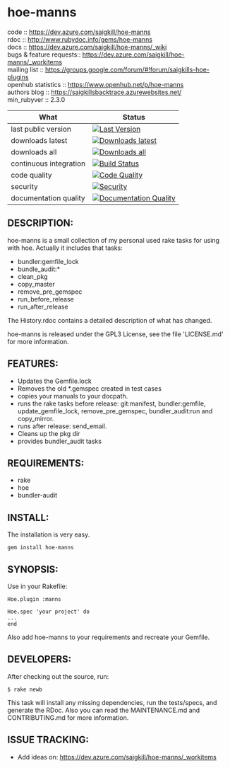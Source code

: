 # hoe-manns

code  :: https://dev.azure.com/saigkill/hoe-manns <br />
rdoc  :: http://www.rubydoc.info/gems/hoe-manns <br />
docs  :: https://dev.azure.com/saigkill/hoe-manns/_wiki <br />
bugs  & feature requests:: https://dev.azure.com/saigkill/hoe-manns/_workitems <br />
mailing list :: https://groups.google.com/forum/#!forum/saigkills-hoe-plugins <br />
openhub statistics :: https://www.openhub.net/p/hoe-manns <br />
authors blog :: https://saigkillsbacktrace.azurewebsites.net/ <br />
min_rubyver :: 2.3.0

| What | Status |
|-------------------------|----------------------------------------------------------------------------------------------------------------------------------------------------------------------------|
|last public version | [![Last Version](https://badge.fury.io/rb/hoe-manns.png)](http://rubygems.org/gems/hoe-manns) |
|downloads latest | [![Downloads latest](https://img.shields.io/gem/dtv/hoe-manns.svg)](http://rubygems.org/gems/hoe-manns)  |
|downloads all | [![Downloads all](https://img.shields.io/gem/dt/hoe-manns.svg)](http://rubygems.org/gems/hoe-manns) |
|continuous integration | [![Build Status](https://dev.azure.com/saigkill/hoe-manns/_apis/build/status/hoe-manns-CI)](https://dev.azure.com/saigkill/hoe-manns/_build/latest?definitionId=3) |
|code quality | [![Code Quality](https://api.codeclimate.com/v1/badges/009b795034d7c698c74f/maintainability)](https://codeclimate.com/github/saigkill/hoe-manns/maintainability) |
|security | [![Security](https://hakiri.io/github/saigkill/hoe-manns/master.svg)](https://hakiri.io/github/saigkill/hoe-manns/master/shield) |
|documentation quality | [![Documentation Quality](https://inch-ci.org/github/saigkill/hoe-manns.svg?branch=master)](https://inch-ci.org/github/saigkill/hoe-manns) |

## DESCRIPTION:

hoe-manns is a small collection of my personal used rake tasks for using with hoe. Actually it includes that tasks:

* bundler:gemfile_lock
* bundle_audit:*
* clean_pkg
* copy_master
* remove_pre_gemspec
* run_before_release
* run_after_release

The History.rdoc contains a detailed description of what has changed.

hoe-manns is released under the GPL3 License, see the file 'LICENSE.md' for more information.

## FEATURES:

* Updates the Gemfile.lock
* Removes the old *.gemspec created in test cases
* copies your manuals to your docpath.
* runs the rake tasks before release: git:manifest, bundler:gemfile, update_gemfile_lock, remove_pre_gemspec, bundler_audit:run and copy_mirror.
* runs after release: send_email.
* Cleans up the pkg dir
* provides bundler_audit tasks

## REQUIREMENTS:

* rake
* hoe
* bundler-audit

## INSTALL:

The installation is very easy.

    gem install hoe-manns

## SYNOPSIS:

Use in your Rakefile:

    Hoe.plugin :manns

    Hoe.spec 'your project' do
    ...
    end

Also add hoe-manns to your requirements and recreate your Gemfile.

## DEVELOPERS:

After checking out the source, run:

    $ rake newb

This task will install any missing dependencies, run the tests/specs, and generate the RDoc.
Also you can read the MAINTENANCE.md and CONTRIBUTING.md for more information.

## ISSUE TRACKING:

* Add ideas on: https://dev.azure.com/saigkill/hoe-manns/_workitems
